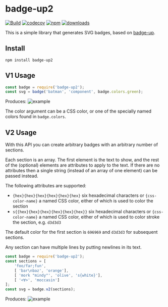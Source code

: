# badge-up2


[![Build](https://github.com/stevenhair/badge-up2/actions/workflows/test.yml/badge.svg)](https://github.com/stevenhair/badge-up2/actions/workflows/test.yml)
[![codecov](https://codecov.io/gh/stevenhair/badge-up2/graph/badge.svg?token=TJ5H79MK4E)](https://codecov.io/gh/stevenhair/badge-up2)
[![npm](https://img.shields.io/npm/v/badge-up2.svg?maxAge=2592000)](https://www.npmjs.com/package/badge-up2)
[![downloads](https://img.shields.io/npm/dt/badge-up2.svg?maxAge=2592000)](https://www.npmjs.com/package/badge-up2)

This is a simple library that generates SVG badges, based on [badge-up](https://www.npmjs.com/package/badge-up).


## Install

`npm install badge-up2`


## V1 Usage

```js
const badge = require('badge-up2');
const svg = badge('batman', 'component', badge.colors.green);
```

Produces: ![example](https://cdn.rawgit.com/yahoo/badge-up/master/test/testData/good.svg)

The color argument can be a CSS color, or one of the specially named colors
found in `badge.colors`.

## V2 Usage

With this API you can create arbitrary badges with an arbitrary number of sections.

Each section is an array. The first element is the text to show, and the rest
of the (optional) elements are attributes to apply to the text. If there are no
attributes then a single string (instead of an array of one element) can be
passed instead.

The following attributes are supported:

* `{hex}{hex}{hex}{hex}{hex}{hex}` six hexadecimal characters or `{css-color-name}` a named CSS color,
    either of which is used to color the section
* `s{{hex}{hex}{hex}{hex}{hex}{hex}}` six hexadecimal characters or `{css-color-name}` a named CSS color,
    either of which is used to color stroke the section, e.g. `d3d3d3`

The default color for the first section is `696969` and `d3d3d3` for subsequent sections.

Any section can have multiple lines by putting newlines in its text.

```js
const badge = require('badge-up2');
const sections = [
    'foo/far;fun',
    [ 'bar\nbaz', 'orange'],
    [ 'mork "mindy"', 'olive', 's{white}'],
    [ '<∀>', 'moccasin']
];
const svg = badge.v2(sections);
```

Produces: ![example](https://cdn.rawgit.com/yahoo/badge-up/master/test/testData/v2-example.svg)

